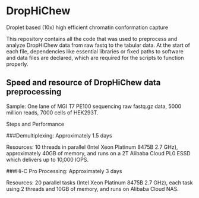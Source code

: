 # DropHiChew
Droplet based (10x) high efficient chromatin conformation capture

This repository contains all the code that was used to preprocess and analyze DropHiChew data from raw fastq to the tabular data. At the start of each file, dependencies like essential libraries or fixed paths to software and data files are declared, which are required for the scripts to function properly.

## Speed and resource of DropHiChew data preprocessing
Sample: One lane of MGI T7 PE100 sequencing raw fastq.gz data, 5000 million reads, 7000 cells of HEK293T.

Steps and Performance

###Demultiplexing: Approximately 1.5 days

Resources: 10 threads in parallel (Intel Xeon Platinum 8475B 2.7 GHz), approximately 40GB of memory, and runs on a 2T Alibaba Cloud PL0 ESSD which delivers up to 10,000 IOPS.

###Hi-C Pro Processing: Approximately 3 days

Resources: 20 parallel tasks (Intel Xeon Platinum 8475B 2.7 GHz), each task using 2 threads and 10GB of memory, and runs on Alibaba Cloud NAS.
